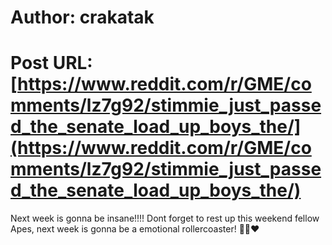 # Author: crakatak
# Post URL: [https://www.reddit.com/r/GME/comments/lz7g92/stimmie_just_passed_the_senate_load_up_boys_the/](https://www.reddit.com/r/GME/comments/lz7g92/stimmie_just_passed_the_senate_load_up_boys_the/)


Next week is gonna be insane!!!! 
Dont forget to rest up this weekend fellow Apes, next week is gonna be a emotional rollercoaster! 🦍💪❤